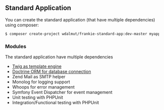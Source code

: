 ## Standard Application

You can create the standard application (that have multiple dependencies) using composer:

```sh
$ composer create-project wdalmut/frankie-standard-app:dev-master myapp
```

### Modules

The standard application have multiple dependencies

 * [Twig as template engine](twig.html)
 * [Doctrine ORM for database connection](doctrine.html)
 * Zend Mail as SMTP helper
 * Monolog for logging support
 * Whoops for error management
 * Symfony Event Dispatcher for event management
 * Unit testing with PHPUnit
 * Integration/Functional testing with PHPUnit
